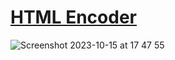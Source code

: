 # <a href="https://html.sudo-self.com">HTML Encoder</a>
![Screenshot 2023-10-15 at 17 47 55](https://github.com/sudo-self/html-encoder/assets/119916323/bd912dbf-f82e-4b0e-b9ba-43889f0c3452)
